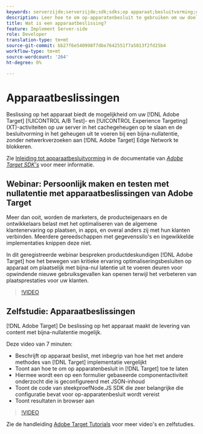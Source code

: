 ```yaml
---
keywords: serverzijde;serverzijde;sdk;sdks;op apparaat;besluitvorming;op apparaat;op apparaat;nul latentie;latentie;dichtbij-nul;node.js
description: Leer hoe te om op-apparatenbesluit te gebruiken om uw doelactiviteiten A/B en MVT op uw server in het voorgeheugen op te slaan om in-geheugenbesluit bij bijna-nul latentie uit te voeren.
title: Wat is een apparaatbeslissing?
feature: Implement Server-side
role: Developer
translation-type: tm+mt
source-git-commit: bb27f6e540998f7dbe7642551f7a5013f2fd25b4
workflow-type: tm+mt
source-wordcount: '264'
ht-degree: 0%

---
```



# Apparaatbeslissingen

Beslissing op het apparaat biedt de mogelijkheid om uw [!DNL Adobe Target] [!UICONTROL A/B Test]- en [!UICONTROL Experience Targeting] (XT)-activiteiten op uw server in het cachegeheugen op te slaan en de besluitvorming in het geheugen uit te voeren bij een bijna-nullatentie, zonder netwerkverzoeken aan [!DNL Adobe Target] Edge Network te blokkeren.

Zie [Inleiding tot apparaatbesluitvorming](https://adobetarget-sdks.gitbook.io/docs/on-device-decisioning/introduction-to-on-device-decisioning) in de documentatie van *[Adobe Target SDK&#39;s](https://adobetarget-sdks.gitbook.io/docs/)* voor meer informatie.

## Webinar: Persoonlijk maken en testen met nullatentie met apparaatbeslissingen van Adobe Target

Meer dan ooit, worden de marketers, de producteigenaars en de ontwikkelaars belast met het optimaliseren van de algemene klantenervaring op plaatsen, in apps, en overal anders zij met hun klanten verbinden. Meerdere gereedschappen met gegevenssilo&#39;s en ingewikkelde implementaties knippen deze niet.

In dit geregistreerde webinar bespreken productdeskundigen [!DNL Adobe Target] hoe het bewegen van kritieke ervaring optimaliseringsbesluiten op apparaat om plaatselijk met bijna-nul latentie uit te voeren deuren voor opwindende nieuwe gebruiksgevallen kan openen terwijl het verbeteren van plaatsprestaties voor uw klanten.

>[!VIDEO](https://video.tv.adobe.com/v/328148)

## Zelfstudie: Apparaatbeslissingen

[!DNL Adobe Target] De beslissing op het apparaat maakt de levering van content met bijna-nullatentie mogelijk.

Deze video van 7 minuten:

* Beschrijft op apparaat beslist, met inbegrip van hoe het met andere methodes van [!DNL Target] implementatie vergelijkt
* Toont aan hoe te om op apparatenbesluit in [!DNL Target] toe te laten
* Hiermee wordt een op een formulier gebaseerde componentactiviteit onderzocht die is geconfigureerd met JSON-inhoud
* Toont de code van steekproefNode.JS SDK die zeer belangrijke die configuratie bevat voor op-apparatenbesluit wordt vereist
* Toont resultaten in browser aan

>[!VIDEO](https://video.tv.adobe.com/v/329032)

Zie de handleiding [Adobe Target Tutorials](https://experienceleague.adobe.com/docs/target-learn/tutorials/overview.html) voor meer video&#39;s en zelfstudies.
